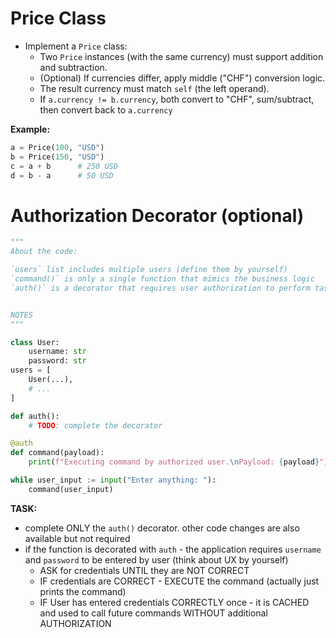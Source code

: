# Price Class

- Implement a `Price` class:
  - Two `Price` instances (with the same currency) must support addition and subtraction.
  - (Optional) If currencies differ, apply middle ("CHF") conversion logic.
  - The result currency must match `self` (the left operand).
  - If `a.currency != b.currency`, both convert to "CHF", sum/subtract, then convert back to `a.currency`

**Example:**

```python
a = Price(100, "USD")
b = Price(150, "USD")
c = a + b      # 250 USD
d = b - a      # 50 USD
```

# Authorization Decorator (optional)

```python
"""
About the code:

`users` list includes multiple users (define them by yourself)
`command()` is only a single function that mimics the business logic
`auth()` is a decorator that requires user authorization to perform tasks


NOTES
"""

class User:
    username: str
    password: str
users = [
    User(...),
    # ...
]

def auth():
    # TODO: complete the decorator

@auth
def command(payload):
	print(f"Executing command by authorized user.\nPayload: {payload}")

while user_input := input("Enter anything: "):
    command(user_input)
```

**TASK:**

- complete ONLY the `auth()` decorator. other code changes are also available but not required
- if the function is decorated with `auth` - the application requires `username` and `password` to be entered by user (think about UX by yourself)
  - ASK for credentials UNTIL they are NOT CORRECT
  - IF credentials are CORRECT - EXECUTE the command (actually just prints the command)
  - IF User has entered credentials CORRECTLY once - it is CACHED and used to call future commands WITHOUT additional AUTHORIZATION
